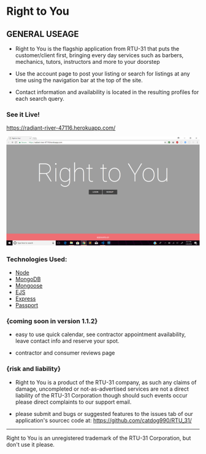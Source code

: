 # Right to You 


## GENERAL USEAGE

- Right to You is the flagship application from RTU-31 that puts the customer/client first,
	bringing every day services such as barbers, mechanics, tutors, instructors 
	and more to your doorstep

- Use the account page to post your listing or search for listings at any time using the 
	navigation bar at the top of the site.

- Contact information and availability is located in the resulting profiles for each search
	query.
	
### See it Live!
https://radiant-river-47116.herokuapp.com/

![](images/righttoU.png)



### Technologies Used:

* [Node](https://nodejs.org/en/)
* [MongoDB](https://www.mongodb.com/)
* [Mongoose](http://mongoosejs.com/)
* [EJS](http://ejs.co/)
* [Express](https://expressjs.com)
* [Passport](http://www.passportjs.org/)


### {coming soon in version 1.1.2}

- easy to use quick calendar, see contractor appointment availability, leave 
	contact info and reserve your spot.

- contractor and consumer reviews page
	


### {risk and liability}

- Right to You is a product of the RTU-31 company, as such any claims of damage, uncompleted 
	or not-as-advertised services are not a direct liability of the RTU-31 Corporation
	though should such events occur please direct complaints to our support email.


- please submit and bugs or suggested features to the issues tab of our application's 
    sourcec code at: https://github.com/catdog990/RTU_31/

-------------------------------------------------------------------------------------------
Right to You is an unregistered trademark of the RTU-31 Corporation, but don't use it please.
